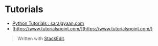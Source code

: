 
# Tutorials

- [Python Tutorials : saralgyaan.com](https://saralgyaan.com/posts/category/python/tutorials/)
- [https://www.tutorialspoint.com/](https://www.tutorialspoint.com/)

> Written with [StackEdit](https://stackedit.io/).
<!--stackedit_data:
eyJoaXN0b3J5IjpbLTMyMzI1NjAzMSwxOTU0MDU1MDNdfQ==
-->